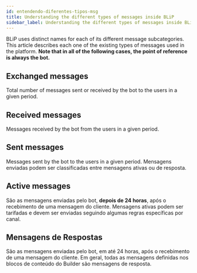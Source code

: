 ```yaml
---
id: entendendo-diferentes-tipos-msg
title: Understanding the different types of messages inside BLiP
sidebar_label: Understanding the different types of messages inside BLiP
---
```


BLiP uses distinct names for each of its different message subcategories. This article describes each one of the existing types of messages used in the platform. **Note that in all of the following cases, the point of reference is always the bot.**

## Exchanged messages
Total number of messages sent or received by the bot to the users in a given period.

## Received messages
Messages received by the bot from the users in a given period.

## Sent messages
Messages sent by the bot to the users in a given period. Mensagens enviadas podem ser classificadas entre mensagens ativas ou de resposta.

## Active messages
São as mensagens enviadas pelo bot, **depois de 24 horas**, após o recebimento de uma mensagem do cliente. Mensagens ativas podem ser tarifadas e devem ser enviadas seguindo algumas regras específicas por canal.

## Mensagens de Respostas
São as mensagens enviadas pelo bot, em até 24 horas, após o recebimento de uma mensagem do cliente. Em geral, todas as mensagens definidas nos blocos de conteúdo do Builder são mensagens de resposta.
